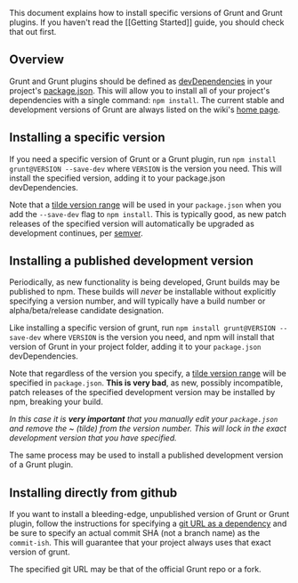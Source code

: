 This document explains how to install specific versions of Grunt and Grunt plugins.  If you haven't read the [[Getting Started]] guide, you should check that out first.

## Overview
Grunt and Grunt plugins should be defined as [devDependencies](https://npmjs.org/doc/json.html#devDependencies) in your project's [package.json](https://npmjs.org/doc/json.html).  This will allow you to install all of your project's dependencies with a single command: `npm install`.  The current stable and development versions of Grunt are always listed on the wiki's [home page](https://github.com/gruntjs/grunt/wiki/).

## Installing a specific version
If you need a specific version of Grunt or a Grunt plugin, run `npm install grunt@VERSION --save-dev` where `VERSION` is the version you need.  This will install the specified version, adding it to your package.json devDependencies.

Note that a [tilde version range] will be used in your `package.json` when you add the `--save-dev` flag to `npm install`. This is typically good, as new patch releases of the specified version will automatically be upgraded as development continues, per [semver].

[tilde version range]: https://npmjs.org/doc/misc/semver.html#Ranges
[semver]: http://semver.org

## Installing a published development version
Periodically, as new functionality is being developed, Grunt builds may be published to npm. These builds will _never_ be installable without explicitly specifying a version number, and will typically have a build number or alpha/beta/release candidate designation.

Like installing a specific version of grunt, run `npm install grunt@VERSION --save-dev` where `VERSION` is the version you need, and npm will install that version of Grunt in your project folder, adding it to your `package.json` devDependencies.

Note that regardless of the version you specify, a [tilde version range][] will be specified in `package.json`. **This is very bad**, as new, possibly incompatible, patch releases of the specified development version may be installed by npm, breaking your build.

_In this case it is **very important** that you manually edit your `package.json` and remove the ~ (tilde) from the version number. This will lock in the exact development version that you have specified._

The same process may be used to install a published development version of a Grunt plugin.

## Installing directly from github
If you want to install a bleeding-edge, unpublished version of Grunt or Grunt plugin, follow the instructions for specifying a [git URL as a dependency](https://docs.npmjs.com/files/package.json#git-urls-as-dependencies) and be sure to specify an actual commit SHA (not a branch name) as the `commit-ish`. This will guarantee that your project always uses that exact version of grunt.

The specified git URL may be that of the official Grunt repo or a fork.
